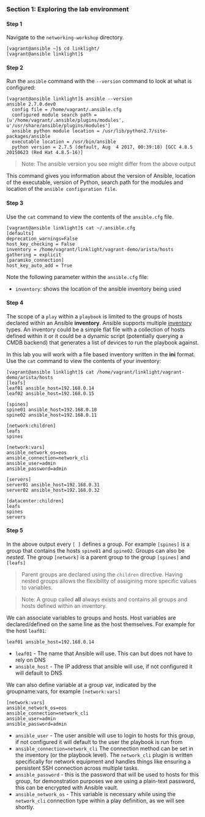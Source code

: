 ### Section 1: Exploring the lab environment

#### Step 1

Navigate to the `networking-workshop` directory.

```
[vagrant@ansible ~]$ cd linklight/
[vagrant@ansible linklight]$

```

#### Step 2

Run the `ansible` command with the `--version` command to look at what is configured:

```
[vagrant@ansible linklight]$ ansible --version
ansible 2.7.0.dev0
  config file = /home/vagrant/.ansible.cfg
  configured module search path = [u'/home/vagrant/.ansible/plugins/modules', u'/usr/share/ansible/plugins/modules']
  ansible python module location = /usr/lib/python2.7/site-packages/ansible
  executable location = /usr/bin/ansible
  python version = 2.7.5 (default, Aug  4 2017, 00:39:18) [GCC 4.8.5 20150623 (Red Hat 4.8.5-16)]
```

> Note: The ansible version you see might differ from the above output


This command gives you information about the version of Ansible, location of the executable, version of Python, search path for the modules and location of the `ansible configuration file`.

#### Step 3

Use the `cat` command to view the contents of the `ansible.cfg` file.


```
[vagrant@ansible linklight]$ cat ~/.ansible.cfg
[defaults]
deprecation_warnings=False
host_key_checking = False
inventory = /home/vagrant/linklight/vagrant-demo/arista/hosts
gathering = explicit
[paramiko_connection]
host_key_auto_add = True

```

Note the following parameter within the `ansible.cfg` file:

 - `inventory`: shows the location of the ansible inventory being used



#### Step 4

The scope of a `play` within a `playbook` is limited to the groups of hosts declared within an Ansible **inventory**. Ansible supports multiple [inventory](http://docs.ansible.com/ansible/latest/intro_inventory.html) types. An inventory could be a simple flat file with a collection of hosts defined within it or it could be a dynamic script (potentially querying a CMDB backend) that generates a list of devices to run the playbook against.

In this lab you will work with a file based inventory written in the **ini** format. Use the `cat` command to view the contents of your inventory:


```
[vagrant@ansible linklight]$ cat /home/vagrant/linklight/vagrant-demo/arista/hosts
[leafs]
leaf01 ansible_host=192.168.0.14
leaf02 ansible_host=192.168.0.15

[spines]
spine01 ansible_host=192.168.0.10
spine02 ansible_host=192.168.0.11

[network:children]
leafs
spines

[network:vars]
ansible_network_os=eos
ansible_connection=network_cli
ansible_user=admin
ansible_password=admin

[servers]
server01 ansible_host=192.168.0.31
server02 ansible_host=192.168.0.32

[datacenter:children]
leafs
spines
servers
```

#### Step 5

In the above output every `[ ]` defines a group. For example `[spines]` is a group that contains the hosts `spine01` and `spine02`. Groups can also be _nested_. The group `[network]` is a parent group to the group `[spines]` and `[leafs]`

> Parent groups are declared using the `children` directive. Having nested groups allows the flexibility of assigining more specific values to variables.


> Note: A group called **all** always exists and contains all groups and hosts defined within an inventory.


We can associate variables to groups and hosts. Host variables are declared/defined on the same line as the host themselves. For example for the host `leaf01`:

```
leaf01 ansible_host=192.168.0.14
```

 - `leaf01` - The name that Ansible will use.  This can but does not have to rely on DNS
 - `ansible_host` - The IP address that ansible will use, if not configured it will default to DNS

We can also define variable at a group var, indicated by the groupname:vars, for example `[network:vars]`

```
[network:vars]
ansible_network_os=eos
ansible_connection=network_cli
ansible_user=admin
ansible_password=admin
```

- `ansible_user` - The user ansible will use to login to hosts for this group, if not configured it will default to the user the playbook is run from
- `ansible_connection=network_cli` The connection method can be set in the inventory (or the playbook level).  The `network_cli` plugin is written specifically for network equipment and handles things like ensuring a persistent SSH connection across multiple tasks.
- `ansible_password` - this is the password that will be used to hosts for this group, for demonstration purposes we are using a plain-text password, this can be encrypted with Ansible vault.
- `ansible_network_os` - This variable is necessary while using the `network_cli` connection type within a play definition, as we will see shortly.

